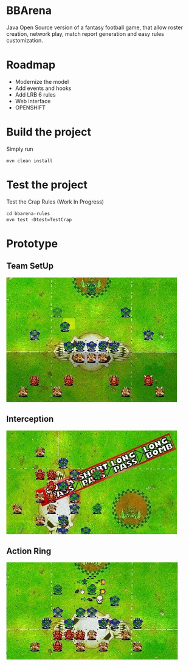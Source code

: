 # BBArena
Java Open Source version of a fantasy football game, that allow roster creation, network play, match report generation and easy rules customization.

# Roadmap
- Modernize the model
- Add events and hooks
- Add LRB 6 rules
- Web interface
- OPENSHIFT

# Build the project
Simply run
```
mvn clean install
```

# Test the project

Test the Crap Rules (Work In Progress)
```
cd bbarena-rules
mvn test -Dtest=TestCrap
```

# Prototype
## Team SetUp
![Team SetUp](docs/team_setup.jpg)
## Interception
![Interception](docs/interception.jpg)
## Action Ring
![Action Ring](docs/action_ring.jpg)
